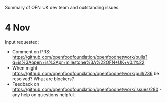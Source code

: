 Summary of OFN UK dev team and outstanding issues.

# 4 Nov

Input requested:

* Comment on PRS: https://github.com/openfoodfoundation/openfoodnetwork/pulls?q=is%3Aopen+is%3Apr+milestone%3A%22OFN+UK+v0.1%22
* When might https://github.com/openfoodfoundation/openfoodnetwork/pull/236 be resolved? What are blockers?
* Feedback on https://github.com/openfoodfoundation/openfoodnetwork/issues/280 - any help on questions helpful.